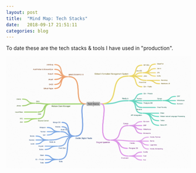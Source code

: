 ```yaml
---
layout: post
title:  "Mind Map: Tech Stacks"
date:   2018-09-17 21:51:11
categories: blog
---
```


To date these are the tech stacks & tools I have used in "production".


<div class="honeycombpic">
<img src="https://raw.githubusercontent.com/bawn92/bawn92.github.io/master/assets/img/image%20(65).png"/>
</div>
